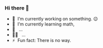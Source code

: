 ### Hi there 👋

- 🔭 &nbsp;I’m currently working on something. :wink:  
- 🌱 &nbsp;I’m currently learning math, 
- 💬 &nbsp; ...
- 👨‍💻 &nbsp; ...
- ⚡ &nbsp;Fun fact: There is no way.
